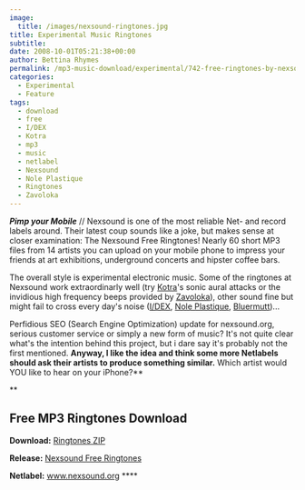 ```yaml
---
image:
  title: /images/nexsound-ringtones.jpg
title: Experimental Music Ringtones
subtitle: 
date: 2008-10-01T05:21:38+00:00
author: Bettina Rhymes
permalink: /mp3-music-download/experimental/742-free-ringtones-by-nexsound
categories:
  - Experimental
  - Feature
tags:
  - download
  - free
  - I/DEX
  - Kotra
  - mp3
  - music
  - netlabel
  - Nexsound
  - Nole Plastique
  - Ringtones
  - Zavoloka
---
```

***Pimp your Mobile*** // Nexsound is one of the most reliable Net- and record labels around. Their latest coup sounds like a joke, but makes sense at closer examination: The Nexsound Free Ringtones! Nearly 60 short MP3 files from 14 artists you can upload on your mobile phone to impress your friends at art exhibitions, underground concerts and hipster coffee bars.<!--more-->

The overall style is experimental electronic music. Some of the ringtones at Nexsound work extraordinarly well (try [Kotra](http://www.myspace.com/k0tra)'s sonic aural attacks or the invidious high frequency beeps provided by [Zavoloka](http://www.zavoloka.com/)), other sound fine but might fail to cross every day's noise ([I/DEX](http://www.myspace.com/idexharmash), [Nole Plastique](http://www.myspace.com/noleplastique), [Bluermutt](http://www.skyapnea.com/))...

Perfidious SEO (Search Engine Optimization) update for nexsound.org, serious customer service or simply a new form of music? It's not quite clear what's the intention behind this project, but i dare say it's probably not the first mentioned. **Anyway, I like the idea and think some more Netlabels should ask their artists to produce something similar.** Which artist would YOU like to hear on your iPhone?**
  
** 

## Free MP3 Ringtones Download

**Download:** <a target="_blank" href="http://www.nexsound.org/ringtones/nexsound-ringtones.zip">Ringtones ZIP</a>
  
**Release:** <a target="_blank" href="http://www.nexsound.org/ringtones.html">Nexsound Free Ringtones</a>
  
**Netlabel:** <a target="_blank" href="http://www.nexsound.org/">www.nexsound.org</a> ****